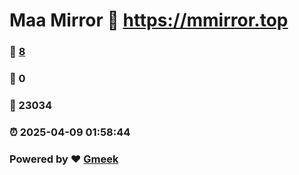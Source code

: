 # Maa Mirror :link: https://mmirror.top 
### :page_facing_up: [8](https://mmirror.top/tag.html) 
### :speech_balloon: 0 
### :hibiscus: 23034 
### :alarm_clock: 2025-04-09 01:58:44 
### Powered by :heart: [Gmeek](https://github.com/Meekdai/Gmeek)
